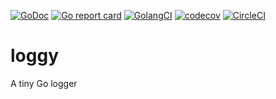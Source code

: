 [![GoDoc](https://godoc.org/github.com/galaco/loggy?status.svg)](https://godoc.org/github.com/galaco/loggy)
[![Go report card](https://goreportcard.com/badge/github.com/galaco/loggy)](https://goreportcard.com/badge/github.com/galaco/loggy)
[![GolangCI](https://golangci.com/badges/github.com/galaco/loggy.svg)](https://golangci.com)
[![codecov](https://codecov.io/gh/Galaco/loggy/branch/master/graph/badge.svg)](https://codecov.io/gh/Galaco/loggy)
[![CircleCI](https://circleci.com/gh/Galaco/loggy.svg?style=svg)](https://circleci.com/gh/Galaco/loggy)

# loggy
A tiny Go logger
